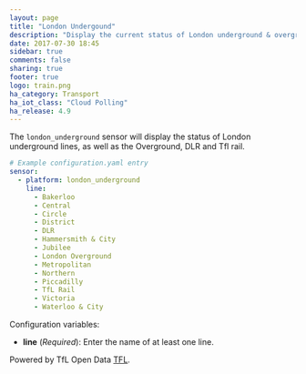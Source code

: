 ```yaml
---
layout: page
title: "London Undergound"
description: "Display the current status of London underground & overground lines within Home Assistant."
date: 2017-07-30 18:45
sidebar: true
comments: false
sharing: true
footer: true
logo: train.png
ha_category: Transport
ha_iot_class: "Cloud Polling"
ha_release: 4.9
---
```



The `london_underground` sensor will display the status of London underground lines, as well as the Overground, DLR and Tfl rail.


```yaml
# Example configuration.yaml entry
sensor:
  - platform: london_underground
    line:
      - Bakerloo
      - Central
      - Circle
      - District
      - DLR
      - Hammersmith & City
      - Jubilee
      - London Overground
      - Metropolitan
      - Northern
      - Piccadilly
      - TfL Rail
      - Victoria
      - Waterloo & City
```

Configuration variables:

- **line** (*Required*): Enter the name of at least one line.

Powered by TfL Open Data [TFL](https://api.tfl.gov.uk/).
